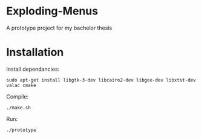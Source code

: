 Exploding-Menus
===============

A prototype project for my bachelor thesis

Installation
===============


Install dependancies:

~~~~
sudo apt-get install libgtk-3-dev libcairo2-dev libgee-dev libxtst-dev valac cmake
~~~~

Compile:

~~~~
./make.sh
~~~~

Run:

~~~~
./prototype
~~~~
